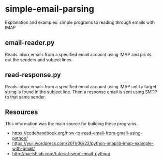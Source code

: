 # simple-email-parsing
Explanation and examples: simple programs to reading through emails with IMAP

## email-reader.py
Reads inbox emails from a specified email account using IMAP and prints out the senders and subject lines.

## read-response.py
Reads inbox emails from a specified email account using IMAP until a target string is found in the subject line.
Then a response email is sent using SMTP to that same sender.

## Resources
This information was the main source for building these programs.
* https://codehandbook.org/how-to-read-email-from-gmail-using-python/
* https://yuji.wordpress.com/2011/06/22/python-imaplib-imap-example-with-gmail/
* http://naelshiab.com/tutorial-send-email-python/
